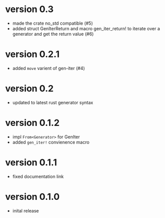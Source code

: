 # version 0.3
* made the crate no_std compatible (#5)
* added struct GenIterReturn and macro gen_iter_return! to iterate over a generator and get the return value (#6)

# version 0.2.1
* added `move` varient of gen-iter (#4)

# version 0.2
* updated to latest rust generator syntax

# version 0.1.2
* impl `From<Generator>` for GenIter
* added `gen_iter!` convienence macro

# version 0.1.1
* fixed documentation link

# version 0.1.0
* inital release
